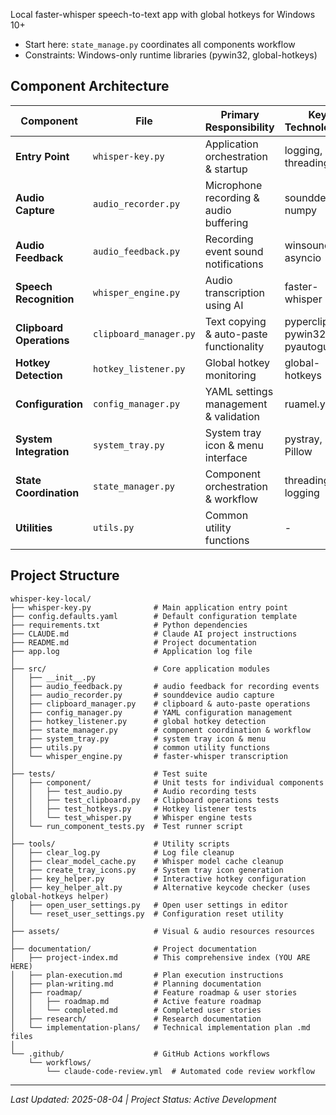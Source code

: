 Local faster-whisper speech-to-text app with global hotkeys for Windows 10+

- Start here: `state_manage.py` coordinates all components workflow
- Constraints: Windows-only runtime libraries (pywin32, global-hotkeys)

## Component Architecture

| Component | File | Primary Responsibility | Key Technologies |
|-----------|------|----------------------|------------------|
| **Entry Point** | `whisper-key.py` | Application orchestration & startup | logging, threading |
| **Audio Capture** | `audio_recorder.py` | Microphone recording & audio buffering | sounddevice, numpy |
| **Audio Feedback** | `audio_feedback.py` | Recording event sound notifications | winsound, asyncio |
| **Speech Recognition** | `whisper_engine.py` | Audio transcription using AI | faster-whisper |
| **Clipboard Operations** | `clipboard_manager.py` | Text copying & auto-paste functionality | pyperclip, pywin32, pyautogui |
| **Hotkey Detection** | `hotkey_listener.py` | Global hotkey monitoring | global-hotkeys |
| **Configuration** | `config_manager.py` | YAML settings management & validation | ruamel.yaml |
| **System Integration** | `system_tray.py` | System tray icon & menu interface | pystray, Pillow |
| **State Coordination** | `state_manager.py` | Component orchestration & workflow | threading, logging |
| **Utilities** | `utils.py` | Common utility functions | - |

## Project Structure

```
whisper-key-local/
├── whisper-key.py              # Main application entry point
├── config.defaults.yaml        # Default configuration template
├── requirements.txt            # Python dependencies
├── CLAUDE.md                   # Claude AI project instructions
├── README.md                   # Project documentation
├── app.log                     # Application log file
│
├── src/                        # Core application modules
│   ├── __init__.py             
│   ├── audio_feedback.py       # audio feedback for recording events
│   ├── audio_recorder.py       # sounddevice audio capture
│   ├── clipboard_manager.py    # clipboard & auto-paste operations
│   ├── config_manager.py       # YAML configuration management
│   ├── hotkey_listener.py      # global hotkey detection
│   ├── state_manager.py        # component coordination & workflow
│   ├── system_tray.py          # system tray icon & menu
│   ├── utils.py                # common utility functions
│   └── whisper_engine.py       # faster-whisper transcription
│
├── tests/                      # Test suite
│   ├── component/              # Unit tests for individual components
│   │   ├── test_audio.py       # Audio recording tests
│   │   ├── test_clipboard.py   # Clipboard operations tests
│   │   ├── test_hotkeys.py     # Hotkey listener tests
│   │   └── test_whisper.py     # Whisper engine tests
│   └── run_component_tests.py  # Test runner script
│
├── tools/                      # Utility scripts
│   ├── clear_log.py            # Log file cleanup
│   ├── clear_model_cache.py    # Whisper model cache cleanup
│   ├── create_tray_icons.py    # System tray icon generation
│   ├── key_helper.py           # Interactive hotkey configuration
│   ├── key_helper_alt.py       # Alternative keycode checker (uses global-hotkeys helper)
│   ├── open_user_settings.py   # Open user settings in editor
│   └── reset_user_settings.py  # Configuration reset utility
│
├── assets/                     # Visual & audio resources resources
│
├── documentation/              # Project documentation
│   ├── project-index.md        # This comprehensive index (YOU ARE HERE)
│   ├── plan-execution.md       # Plan execution instructions
│   ├── plan-writing.md         # Planning documentation
│   ├── roadmap/                # Feature roadmap & user stories
│   │   ├── roadmap.md          # Active feature roadmap
│   │   └── completed.md        # Completed user stories
│   ├── research/               # Research documentation
│   └── implementation-plans/   # Technical implementation plan .md files
│
└── .github/                    # GitHub Actions workflows
    └── workflows/
        └── claude-code-review.yml  # Automated code review workflow
```

---

*Last Updated: 2025-08-04 | Project Status: Active Development*